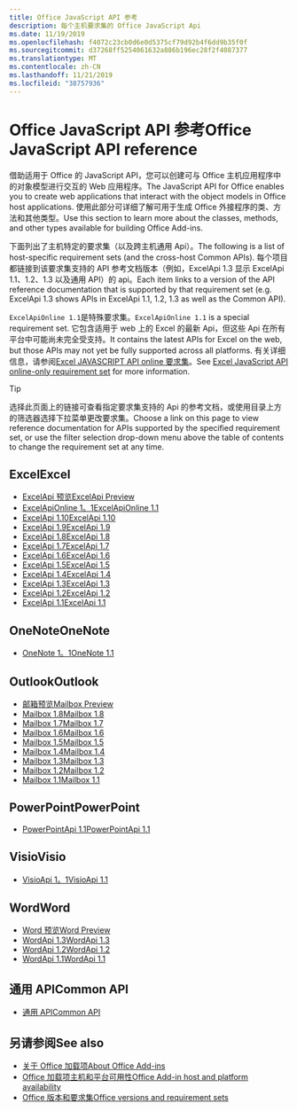 ```yaml
---
title: Office JavaScript API 参考
description: 每个主机要求集的 Office JavaScript Api
ms.date: 11/19/2019
ms.openlocfilehash: f4072c23cb0d6e0d5375cf79d92b4f6dd9b35f0f
ms.sourcegitcommit: d37268ff5254061632a886b196ec28f2f4087377
ms.translationtype: MT
ms.contentlocale: zh-CN
ms.lasthandoff: 11/21/2019
ms.locfileid: "38757936"
---
```

# <a name="office-javascript-api-reference"></a><span data-ttu-id="da3aa-103">Office JavaScript API 参考</span><span class="sxs-lookup"><span data-stu-id="da3aa-103">Office JavaScript API reference</span></span>

<span data-ttu-id="da3aa-104">借助适用于 Office 的 JavaScript API，您可以创建可与 Office 主机应用程序中的对象模型进行交互的 Web 应用程序。</span><span class="sxs-lookup"><span data-stu-id="da3aa-104">The JavaScript API for Office enables you to create web applications that interact with the object models in Office host applications.</span></span> <span data-ttu-id="da3aa-105">使用此部分可详细了解可用于生成 Office 外接程序的类、方法和其他类型。</span><span class="sxs-lookup"><span data-stu-id="da3aa-105">Use this section to learn more about the classes, methods, and other types available for building Office Add-ins.</span></span>

<span data-ttu-id="da3aa-106">下面列出了主机特定的要求集（以及跨主机通用 Api）。</span><span class="sxs-lookup"><span data-stu-id="da3aa-106">The following is a list of host-specific requirement sets (and the cross-host Common APIs).</span></span> <span data-ttu-id="da3aa-107">每个项目都链接到该要求集支持的 API 参考文档版本（例如，ExcelApi 1.3 显示 ExcelApi 1.1、1.2、1.3 以及通用 API）的 api。</span><span class="sxs-lookup"><span data-stu-id="da3aa-107">Each item links to a version of the API reference documentation that is supported by that requirement set (e.g. ExcelApi 1.3 shows APIs in ExcelApi 1.1, 1.2, 1.3 as well as the Common API).</span></span>

<span data-ttu-id="da3aa-108">`ExcelApiOnline 1.1`是特殊要求集。</span><span class="sxs-lookup"><span data-stu-id="da3aa-108">`ExcelApiOnline 1.1` is a special requirement set.</span></span> <span data-ttu-id="da3aa-109">它包含适用于 web 上的 Excel 的最新 Api，但这些 Api 在所有平台中可能尚未完全受支持。</span><span class="sxs-lookup"><span data-stu-id="da3aa-109">It contains the latest APIs for Excel on the web, but those APIs may not yet be fully supported across all platforms.</span></span> <span data-ttu-id="da3aa-110">有关详细信息，请参阅[Excel JAVASCRIPT API online 要求集](/office/dev/add-ins/reference/requirement-sets/excel-api-online-requirement-set)。</span><span class="sxs-lookup"><span data-stu-id="da3aa-110">See [Excel JavaScript API online-only requirement set](/office/dev/add-ins/reference/requirement-sets/excel-api-online-requirement-set) for more information.</span></span>

> [!TIP]
> <span data-ttu-id="da3aa-111">选择此页面上的链接可查看指定要求集支持的 Api 的参考文档，或使用目录上方的筛选器选择下拉菜单更改要求集。</span><span class="sxs-lookup"><span data-stu-id="da3aa-111">Choose a link on this page to view reference documentation for APIs supported by the specified requirement set, or use the filter selection drop-down menu above the table of contents to change the requirement set at any time.</span></span>

## <a name="excel"></a><span data-ttu-id="da3aa-112">Excel</span><span class="sxs-lookup"><span data-stu-id="da3aa-112">Excel</span></span>

- [<span data-ttu-id="da3aa-113">ExcelApi 预览</span><span class="sxs-lookup"><span data-stu-id="da3aa-113">ExcelApi Preview</span></span>](/javascript/api/excel?view=excel-js-preview)
- [<span data-ttu-id="da3aa-114">ExcelApiOnline 1。1</span><span class="sxs-lookup"><span data-stu-id="da3aa-114">ExcelApiOnline 1.1</span></span>](/javascript/api/excel?view=excel-js-online)
- [<span data-ttu-id="da3aa-115">ExcelApi 1.10</span><span class="sxs-lookup"><span data-stu-id="da3aa-115">ExcelApi 1.10</span></span>](/javascript/api/excel?view=excel-js-1.10)
- [<span data-ttu-id="da3aa-116">ExcelApi 1.9</span><span class="sxs-lookup"><span data-stu-id="da3aa-116">ExcelApi 1.9</span></span>](/javascript/api/excel?view=excel-js-1.9)
- [<span data-ttu-id="da3aa-117">ExcelApi 1.8</span><span class="sxs-lookup"><span data-stu-id="da3aa-117">ExcelApi 1.8</span></span>](/javascript/api/excel?view=excel-js-1.8)
- [<span data-ttu-id="da3aa-118">ExcelApi 1.7</span><span class="sxs-lookup"><span data-stu-id="da3aa-118">ExcelApi 1.7</span></span>](/javascript/api/excel?view=excel-js-1.7)
- [<span data-ttu-id="da3aa-119">ExcelApi 1.6</span><span class="sxs-lookup"><span data-stu-id="da3aa-119">ExcelApi 1.6</span></span>](/javascript/api/excel?view=excel-js-1.6)
- [<span data-ttu-id="da3aa-120">ExcelApi 1.5</span><span class="sxs-lookup"><span data-stu-id="da3aa-120">ExcelApi 1.5</span></span>](/javascript/api/excel?view=excel-js-1.5)
- [<span data-ttu-id="da3aa-121">ExcelApi 1.4</span><span class="sxs-lookup"><span data-stu-id="da3aa-121">ExcelApi 1.4</span></span>](/javascript/api/excel?view=excel-js-1.4)
- [<span data-ttu-id="da3aa-122">ExcelApi 1.3</span><span class="sxs-lookup"><span data-stu-id="da3aa-122">ExcelApi 1.3</span></span>](/javascript/api/excel?view=excel-js-1.3)
- [<span data-ttu-id="da3aa-123">ExcelApi 1.2</span><span class="sxs-lookup"><span data-stu-id="da3aa-123">ExcelApi 1.2</span></span>](/javascript/api/excel?view=excel-js-1.2)
- [<span data-ttu-id="da3aa-124">ExcelApi 1.1</span><span class="sxs-lookup"><span data-stu-id="da3aa-124">ExcelApi 1.1</span></span>](/javascript/api/excel?view=excel-js-1.1)

## <a name="onenote"></a><span data-ttu-id="da3aa-125">OneNote</span><span class="sxs-lookup"><span data-stu-id="da3aa-125">OneNote</span></span>

- [<span data-ttu-id="da3aa-126">OneNote 1。1</span><span class="sxs-lookup"><span data-stu-id="da3aa-126">OneNote 1.1</span></span>](/javascript/api/onenote?view=onenote-js-1.1)

## <a name="outlook"></a><span data-ttu-id="da3aa-127">Outlook</span><span class="sxs-lookup"><span data-stu-id="da3aa-127">Outlook</span></span>

- [<span data-ttu-id="da3aa-128">邮箱预览</span><span class="sxs-lookup"><span data-stu-id="da3aa-128">Mailbox Preview</span></span>](/javascript/api/outlook?view=outlook-js-preview)
- [<span data-ttu-id="da3aa-129">Mailbox 1.8</span><span class="sxs-lookup"><span data-stu-id="da3aa-129">Mailbox 1.8</span></span>](/javascript/api/outlook?view=outlook-js-1.8)
- [<span data-ttu-id="da3aa-130">Mailbox 1.7</span><span class="sxs-lookup"><span data-stu-id="da3aa-130">Mailbox 1.7</span></span>](/javascript/api/outlook?view=outlook-js-1.7)
- [<span data-ttu-id="da3aa-131">Mailbox 1.6</span><span class="sxs-lookup"><span data-stu-id="da3aa-131">Mailbox 1.6</span></span>](/javascript/api/outlook?view=outlook-js-1.6)
- [<span data-ttu-id="da3aa-132">Mailbox 1.5</span><span class="sxs-lookup"><span data-stu-id="da3aa-132">Mailbox 1.5</span></span>](/javascript/api/outlook?view=outlook-js-1.5)
- [<span data-ttu-id="da3aa-133">Mailbox 1.4</span><span class="sxs-lookup"><span data-stu-id="da3aa-133">Mailbox 1.4</span></span>](/javascript/api/outlook?view=outlook-js-1.4)
- [<span data-ttu-id="da3aa-134">Mailbox 1.3</span><span class="sxs-lookup"><span data-stu-id="da3aa-134">Mailbox 1.3</span></span>](/javascript/api/outlook?view=outlook-js-1.3)
- [<span data-ttu-id="da3aa-135">Mailbox 1.2</span><span class="sxs-lookup"><span data-stu-id="da3aa-135">Mailbox 1.2</span></span>](/javascript/api/outlook?view=outlook-js-1.2)
- [<span data-ttu-id="da3aa-136">Mailbox 1.1</span><span class="sxs-lookup"><span data-stu-id="da3aa-136">Mailbox 1.1</span></span>](/javascript/api/outlook?view=outlook-js-1.1)

## <a name="powerpoint"></a><span data-ttu-id="da3aa-137">PowerPoint</span><span class="sxs-lookup"><span data-stu-id="da3aa-137">PowerPoint</span></span>

- [<span data-ttu-id="da3aa-138">PowerPointApi 1.1</span><span class="sxs-lookup"><span data-stu-id="da3aa-138">PowerPointApi 1.1</span></span>](/javascript/api/powerpoint?view=powerpoint-js-1.1)

## <a name="visio"></a><span data-ttu-id="da3aa-139">Visio</span><span class="sxs-lookup"><span data-stu-id="da3aa-139">Visio</span></span>

- [<span data-ttu-id="da3aa-140">VisioApi 1。1</span><span class="sxs-lookup"><span data-stu-id="da3aa-140">VisioApi 1.1</span></span>](/javascript/api/visio?view=visio-js-1.1)

## <a name="word"></a><span data-ttu-id="da3aa-141">Word</span><span class="sxs-lookup"><span data-stu-id="da3aa-141">Word</span></span>

- [<span data-ttu-id="da3aa-142">Word 预览</span><span class="sxs-lookup"><span data-stu-id="da3aa-142">Word Preview</span></span>](/javascript/api/word?view=word-js-preview)
- [<span data-ttu-id="da3aa-143">WordApi 1.3</span><span class="sxs-lookup"><span data-stu-id="da3aa-143">WordApi 1.3</span></span>](/javascript/api/word?view=word-js-1.3)
- [<span data-ttu-id="da3aa-144">WordApi 1.2</span><span class="sxs-lookup"><span data-stu-id="da3aa-144">WordApi 1.2</span></span>](/javascript/api/word?view=word-js-1.2)
- [<span data-ttu-id="da3aa-145">WordApi 1.1</span><span class="sxs-lookup"><span data-stu-id="da3aa-145">WordApi 1.1</span></span>](/javascript/api/word?view=word-js-1.1)

## <a name="common-api"></a><span data-ttu-id="da3aa-146">通用 API</span><span class="sxs-lookup"><span data-stu-id="da3aa-146">Common API</span></span>

- [<span data-ttu-id="da3aa-147">通用 API</span><span class="sxs-lookup"><span data-stu-id="da3aa-147">Common API</span></span>](/javascript/api/office?view=common-js)

## <a name="see-also"></a><span data-ttu-id="da3aa-148">另请参阅</span><span class="sxs-lookup"><span data-stu-id="da3aa-148">See also</span></span>

- [<span data-ttu-id="da3aa-149">关于 Office 加载项</span><span class="sxs-lookup"><span data-stu-id="da3aa-149">About Office Add-ins</span></span>](/office/dev/add-ins/overview)
- [<span data-ttu-id="da3aa-150">Office 加载项主机和平台可用性</span><span class="sxs-lookup"><span data-stu-id="da3aa-150">Office Add-in host and platform availability</span></span>](/office/dev/add-ins/overview/office-add-in-availability)
- [<span data-ttu-id="da3aa-151">Office 版本和要求集</span><span class="sxs-lookup"><span data-stu-id="da3aa-151">Office versions and requirement sets</span></span>](/office/dev/add-ins/develop/office-versions-and-requirement-sets)
